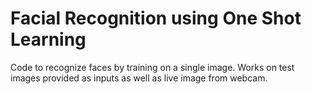 # Facial Recognition using One Shot Learning

Code to recognize faces by training on a single image. Works on test images provided as inputs as well as live image from webcam.
